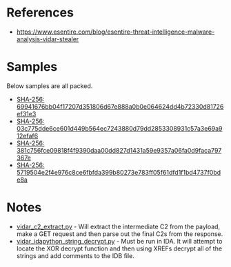 # References

* https://www.esentire.com/blog/esentire-threat-intelligence-malware-analysis-vidar-stealer

# Samples

Below samples are all packed.

* [SHA-256: 69941676bb04f17207d351806d67e888a0b0e064624dd4b72330d81726ef31e3](https://bazaar.abuse.ch/sample/69941676bb04f17207d351806d67e888a0b0e064624dd4b72330d81726ef31e3/)
* [SHA-256: 03c775dde6ce601d449b564ec7243880d79dd2853308931c57a3e69a912efaf6](https://bazaar.abuse.ch/sample/03c775dde6ce601d449b564ec7243880d79dd2853308931c57a3e69a912efaf6/)
* [SHA-256: 381c756fce09818f4f9390daa00dd827d1431a59e9357a06fa0d9faca797367e](https://bazaar.abuse.ch/sample/381c756fce09818f4f9390daa00dd827d1431a59e9357a06fa0d9faca797367e/)
* [SHA-256: 5719504e2f4e976c8ce6fbfda399b80273e783ff05f61dfd1f1bd4737f0bde8a](https://bazaar.abuse.ch/sample/5719504e2f4e976c8ce6fbfda399b80273e783ff05f61dfd1f1bd4737f0bde8a/)

# Notes

* [vidar_c2_extract.py](vidar_c2_extract.py) - Will extract the intermediate C2 from the payload, make a GET request and then parse out the final C2s from the response.
* [vidar_idapython_string_decrypt.py](vidar_idapython_string_decrypt.py) - Must be run in IDA. It will attempt to locate the XOR decrypt function and then using XREFs decrypt all of the strings and add comments to the IDB file.

